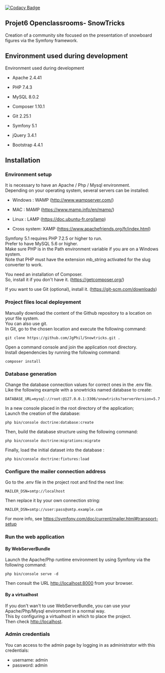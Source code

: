 
[![Codacy Badge](https://api.codacy.com/project/badge/Grade/498fa806a51647959cbeb451db0b7d3e)](https://app.codacy.com/manual/JgPhil/Snowtricks?utm_source=github.com&utm_medium=referral&utm_content=JgPhil/Snowtricks&utm_campaign=Badge_Grade_Dashboard)

<article class="markdown-body entry-content container-lg" itemprop="text">
<h1>Projet6 Openclassrooms- SnowTricks</h1>
    <p>Creation of a community site focused on the presentation of snowboard figures via the Symfony framework.</p>
    <h2>Environment used during development</h2>
    </a>Environment used during development</h2>
    <ul>
        <li>
            <p>Apache 2.4.41</p>
        </li>
        <li>
            <p>PHP 7.4.3</p>
        </li>
        <li>
            <p>MySQL 8.0.2</p>
        </li>
        <li>
            <p>Composer 1.10.1</p>
        </li>
        <li>
            <p>Git 2.25.1</p>
        </li>
        <li>
            <p>Symfony 5.1</p>
        </li>
        <li>
            <p>jQuery 3.4.1</p>
        </li>
        <li>
            <p>Bootstrap 4.4.1</p>
        </li>
    </ul>
    <h2>Installation</h2>
    <h3>Environment setup</h3>
    <p>It is necessary to have an Apache / Php / Mysql environment.<br>
        Depending on your operating system, several servers can be installed:</p>
    <ul>
        <li>
            <p>Windows : WAMP (<a href="http://www.wampserver.com/" rel="nofollow">http://www.wampserver.com/</a>)</p>
        </li>
        <li>
            <p>MAC : MAMP (<a href="https://www.mamp.info/en/mamp/" rel="nofollow">https://www.mamp.info/en/mamp/</a>)
            </p>
        </li>
        <li>
            <p>Linux : LAMP (<a href="https://doc.ubuntu-fr.org/lamp" rel="nofollow">https://doc.ubuntu-fr.org/lamp</a>)
            </p>
        </li>
        <li>
            <p>Cross system: XAMP (<a href="https://www.apachefriends.org/fr/index.html"
                    rel="nofollow">https://www.apachefriends.org/fr/index.html</a>)</p>
        </li>
    </ul>
    <p>Symfony 5.1 requires PHP 7.2.5 or higher to run.<br>
        Prefer to have MySQL 5.6 or higher.<br>
        Make sure PHP is in the Path environment variable if you are on a Windows system.<br>
        Note that PHP must have the extension mb_string activated for the slug converter to work.</p>
    <p>You need an installation of Composer.<br>
        So, install it if you don't have it. (<a href="https://getcomposer.org/"
            rel="nofollow">https://getcomposer.org/</a>)</p>
    <p>If you want to use Git (optional), install it. (<a href="https://git-scm.com/downloads"
            rel="nofollow">https://git-scm.com/downloads</a>)</p>
    <h3>Project files local deployement</h3>
    <p>Manually download the content of the Github repository to a location on your file system.<br>
        You can also use git.<br>
        In Git, go to the chosen location and execute the following command:</p>
    <pre><code>git clone https://github.com/JgPhil/Snowtricks.git .</code></pre>
    <p>Open a command console and join the application root directory.<br>
        Install dependencies by running the following command:</p>
    <pre><code>composer install</code></pre>

<h3>Database generation</h3>
<p>Change the database connection values for correct ones in the .env file.<br>
Like the following example with a snowtricks named database to create:</p>
<pre><code>DATABASE_URL=mysql://root:@127.0.0.1:3306/snowtricks?serverVersion=5.7
</code></pre>
<p>In a new console placed in the root directory of the application;<br>
Launch the creation of the database:</p>
<pre><code>php bin/console doctrine:database:create
</code></pre>
<p>Then, build the database structure using the following command:</p>
<pre><code>php bin/console doctrine:migrations:migrate
</code></pre>
<p>Finally, load the initial dataset into the database :</p>
<pre><code>php bin/console doctrine:fixtures:load
</code></pre>
<h3>Configure the mailer connection address</h3>
<p>Go to the .env file in the project root and find the next line:</p>
<pre><code>MAILER_DSN=smtp://localhost
</code></pre>
<p>Then replace it by your own connection string:</p>
<pre><code>MAILER_DSN=smtp://user:pass@smtp.example.com
</code></pre>
<p>For more info, see <a href="https://symfony.com/doc/current/mailer.html#transport-setup"
            rel="nofollow">https://symfony.com/doc/current/mailer.html#transport-setup</a></p>
<h3>Run the web application</h3>
<h4>By WebServerBundle</h4>
<p>Launch the Apache/Php runtime environment by using Symfony via the following command:</p>
<pre><code>php bin/console serve -d
</code></pre>
<p>
Then consult the URL <a href="http://localhost:8000" rel="nofollow">http://localhost:8000</a> from your browser.
</p>
<h4>By a virtualhost</h4>
<p>If you don't wan't to use WebServerBundle, you can use your Apache/Php/Mysql environment in a normal way.<br>
This by configuring a virtualhost in which to place the project.<br>
Then check <a href="http://localhost" rel="nofollow">http://localhost</a>.</p>
<h3>Admin credentials</h3>
<p>You can access to the admin page by logging in as administrator with this credentials:</p>
<ul>
    <li>username: admin</li>
    <li>password: admin</li>
</ul>
